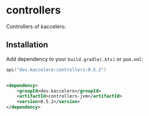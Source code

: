 # controllers

Controllers of kaccelero.

## Installation

Add dependency to your `build.gradle(.kts)` or `pom.xml`:

```kotlin
api("dev.kaccelero:controllers:0.5.2")
```

```xml

<dependency>
    <groupId>dev.kaccelero</groupId>
    <artifactId>controllers-jvm</artifactId>
    <version>0.5.2</version>
</dependency>
```
